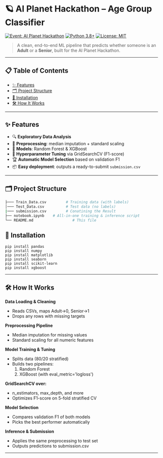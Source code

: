 # 🪐 AI Planet Hackathon – Age Group Classifier

[![Event: AI Planet Hackathon](https://img.shields.io/badge/Event-AI%20Planet%20Hackathon-blue)](https://ai-planethackathon.example.com) [![Python 3.8+](https://img.shields.io/badge/Python-3.8%2B-green)]() [![License: MIT](https://img.shields.io/badge/License-MIT-yellow.svg)](LICENSE)

> A clean, end-to-end ML pipeline that predicts whether someone is an **Adult** or a **Senior**, built for the AI Planet Hackathon.

---

## 📋 Table of Contents

- [✨ Features](#-features)  
- [🗂️ Project Structure](#️-project-structure)  
- [🚀 Installation](#-installation)
- [🛠️ How It Works](#️-how-it-works)

---

## ✨ Features

- 🔍 **Exploratory Data Analysis**  
- 🧹 **Preprocessing**: median imputation + standard scaling  
- 🌳 **Models**: Random Forest & XGBoost  
- 🔧 **Hyperparameter Tuning** via GridSearchCV (F1-score)  
- 🏆 **Automatic Model Selection** based on validation F1  
- 📦 **Easy deployment**: outputs a ready-to-submit `submission.csv`  

---

## 🗂️ Project Structure

```bash
├─── Train_Data.csv         # Training data (with labels)
│─── Test_Data.csv          # Test data (no labels)
|─── submission.csv         # Conatining the Result
├── notebook.ipynb    # All-in-one training & inference script
└── README.md                  # This file

```

## 🚀 Installation
```
pip install pandas
pip install numpy
pip install matplotlib
pip install seaborn
pip install scikit-learn
pip install xgboost
```

---

## 🛠️ How It Works
**Data Loading & Cleaning**
- Reads CSVs, maps Adult→0, Senior→1
- Drops any rows with missing targets

**Preprocessing Pipeline**
- Median imputation for missing values
- Standard scaling for all numeric features

**Model Training & Tuning**
- Splits data (80/20 stratified)
- Builds two pipelines:
  1. Random Forest
  2. XGBoost (with eval_metric='logloss')

**GridSearchCV over:**

- n_estimators, max_depth, and more
- Optimizes F1-score on 5-fold stratified CV

**Model Selection**
- Compares validation F1 of both models
- Picks the best performer automatically

**Inference & Submission**
- Applies the same preprocessing to test set
- Outputs predictions to submission.csv

---
